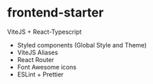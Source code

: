 # frontend-starter

ViteJS + React-Typescript

- Styled components (Global Style and Theme)
- ViteJS Aliases
- React Router
- Font Awesome icons
- ESLint + Prettier
